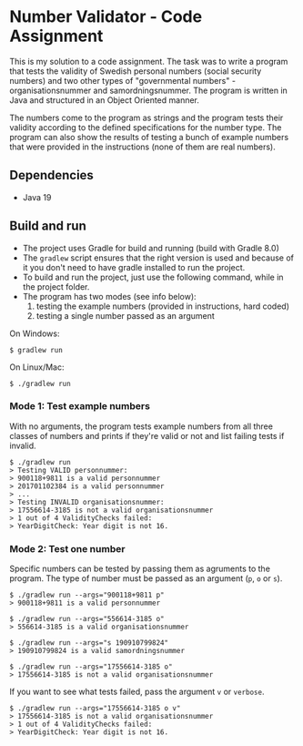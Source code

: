# Number Validator - Code Assignment

This is my solution to a code assignment. The task was to write a program that tests the validity of Swedish personal numbers (social security numbers) and two other types of "governmental numbers" - organisationsnummer and samordningsnummer. The program is written in Java and structured in an Object Oriented manner. 

The numbers come to the program as strings and the program tests their validity according to the defined specifications for the number type. The program can also show the results of testing a bunch of example numbers that were provided in the instructions (none of them are real numbers).

## Dependencies
- Java 19

## Build and run
- The project uses Gradle for build and running (build with Gradle 8.0)
- The `gradlew` script ensures that the right version is used and because of it you don't need to have gradle installed to run the project. 
- To build and run the project, just use the following command, while in the project folder. 
- The program has two modes (see info below): 
  1) testing the example numbers (provided in instructions, hard coded)
  2) testing a single number passed as an argument

On Windows:
```
$ gradlew run
```
On Linux/Mac:
```
$ ./gradlew run
```

### Mode 1: Test example numbers
With no arguments, the program tests example numbers from all three classes of numbers 
and prints if they're valid or not and list failing tests if invalid.
```
$ ./gradlew run
> Testing VALID personnummer:
> 900118+9811 is a valid personnummer
> 201701102384 is a valid personnummer
> ...
> Testing INVALID organisationsnummer:
> 17556614-3185 is not a valid organisationsnummer
> 1 out of 4 ValidityChecks failed:
> YearDigitCheck: Year digit is not 16.
```
### Mode 2: Test one number
Specific numbers can be tested by passing them as agruments to the program. The type of number must be passed as an argument (`p`, `o` or `s`). 
```
$ ./gradlew run --args="900118+9811 p"
> 900118+9811 is a valid personnummer

$ ./gradlew run --args="556614-3185 o"
> 556614-3185 is a valid organisationsnummer

$ ./gradlew run --args="s 190910799824"
> 190910799824 is a valid samordningsnummer

$ ./gradlew run --args="17556614-3185 o"
> 17556614-3185 is not a valid organisationsnummer
```

If you want to see what tests failed, pass the argument `v` or `verbose`.
```
$ ./gradlew run --args="17556614-3185 o v"
> 17556614-3185 is not a valid organisationsnummer
> 1 out of 4 ValidityChecks failed:
> YearDigitCheck: Year digit is not 16.
```
